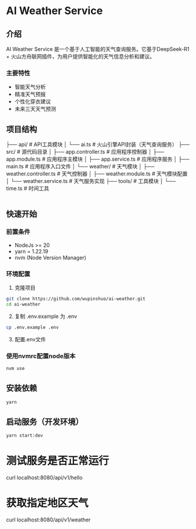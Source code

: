 # AI Weather Service

## 介绍
AI Weather Service 是一个基于人工智能的天气查询服务。它基于DeepSeek-R1 + 火山方舟联网插件，为用户提供智能化的天气信息分析和建议。

### 主要特性
- 智能天气分析
- 精准天气预报
- 个性化穿衣建议
- 未来三天天气预测

## 项目结构
├── api/                           # API工具模块
│   └── ai.ts                      # 火山引擎API封装（天气查询服务）
├── src/                           # 源代码目录
│   ├── app.controller.ts          # 应用程序控制器
│   ├── app.module.ts              # 应用程序主模块
│   ├── app.service.ts             # 应用程序服务
│   ├── main.ts                    # 应用程序入口文件
│   └── weather/                   # 天气模块
│       ├── weather.controller.ts  # 天气控制器
│       ├── weather.module.ts      # 天气模块配置
│       └── weather.service.ts     # 天气服务实现
├── tools/                         # 工具模块
│   └── time.ts                    # 时间工具

```plaintext
```



## 快速开始

### 前置条件
- NodeJs >= 20
- yarn = 1.22.19
- nvm (Node Version Manager)

### 环境配置
1. 克隆项目
```bash
git clone https://github.com/wupinshuo/ai-weather.git
cd ai-weather
```

2. 复制 .env.example 为 .env
```bash
cp .env.example .env
```
3. 配置.env文件


### 使用nvmrc配置node版本
```bash
nvm use
```

## 安装依赖
```bash
yarn 
```
## 启动服务（开发环境）
```bash
yarn start:dev
```

# 测试服务是否正常运行
curl localhost:8080/api/v1/hello

# 获取指定地区天气
curl localhost:8080/api/v1/weather
